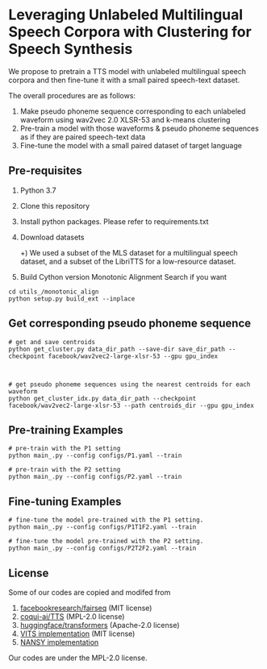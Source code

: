 # Leveraging Unlabeled Multilingual Speech Corpora with Clustering for Speech Synthesis



We propose to pretrain a TTS model with unlabeled multilingual speech corpora and then fine-tune it with a small paired speech-text dataset.

The overall procedures are as follows:

1) Make pseudo phoneme sequence corresponding to each unlabeled waveform using wav2vec 2.0 XLSR-53 and k-means clustering
2) Pre-train a model with those waveforms & pseudo phoneme sequences as if they are paired speech-text data
3) Fine-tune the model with a small paired dataset of target language

## Pre-requisites
1. Python 3.7
2. Clone this repository
3. Install python packages. Please refer to requirements.txt
4. Download datasets
    
    +) We used a subset of the MLS dataset for a multilingual speech dataset, and a subset of the LibriTTS for a low-resource dataset.
5. Build Cython version Monotonic Alignment Search if you want
```
cd utils_/monotonic_align
python setup.py build_ext --inplace
```
    
## Get corresponding pseudo phoneme sequence
```
# get and save centroids
python get_cluster.py data_dir_path --save-dir save_dir_path --checkpoint facebook/wav2vec2-large-xlsr-53 --gpu gpu_index



# get pseudo phoneme sequences using the nearest centroids for each waveform
python get_cluster_idx.py data_dir_path --checkpoint facebook/wav2vec2-large-xlsr-53 --path centroids_dir --gpu gpu_index
```
 
 ## Pre-training Examples
 ```
 # pre-train with the P1 setting
 python main_.py --config configs/P1.yaml --train
 
 # pre-train with the P2 setting
 python main_.py --config configs/P2.yaml --train
 
 ```
        
        
## Fine-tuning Examples
```
# fine-tune the model pre-trained with the P1 setting.
python main_.py --config configs/P1T1F2.yaml --train

# fine-tune the model pre-trained with the P2 setting.
python main_.py --config configs/P2T2F2.yaml --train
```

## License
Some of our codes are copied and modifed from 
1) [facebookresearch/fairseq](https://github.com/facebookresearch/fairseq) (MIT license)
2) [coqui-ai/TTS](https://github.com/coqui-ai/TTS) (MPL-2.0 license)
3) [huggingface/transformers](https://github.com/huggingface/transformers) (Apache-2.0 license)
4) [VITS implementation](https://github.com/jaywalnut310/vits/) (MIT license)
5) [NANSY implementation](https://github.com/dhchoi99/NANSY)

Our codes are under the MPL-2.0 license.